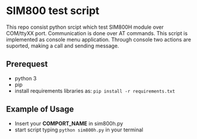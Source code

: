 # SIM800 test script

This repo consist python srcipt which test SIM800H module over COM/ttyXX port. Communication is done over AT commands.
This script is implemented as console menu application. Through console two actions are suported, making a call and sending message.

## Prerequest
 * python 3
 * pip
 * install requirements libraries as: `pip install -r requirements.txt`

 ## Example of Usage
  * Insert your **COMPORT_NAME** in sim800h.py
  * start script typing `python sim800h.py` in your terminal